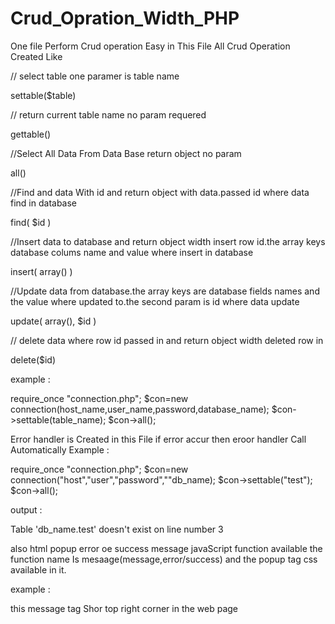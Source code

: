 # Crud_Opration_Width_PHP
One file Perform Crud operation Easy
in This File All Crud Operation Created Like

// select table one paramer is table name

settable($table)	

// return current table name no param requered

gettable()

//Select All Data From Data Base return object no param

all()

//Find and data With id and return object with data.passed id where data find in database

find( $id )

//Insert data to database and return object width insert row id.the array keys database colums name and value where insert in database

insert( array() )

//Update data from database.the array keys are database fields names and the value where updated to.the second param is id where data update

update( array(),  $id )

// delete data where row id passed in and return object width deleted row in

delete($id)

example :

require_once "connection.php";
$con=new connection(host_name,user_name,password,database_name);
$con->settable(table_name);
$con->all();

Error handler is Created in this File if error accur then eroor handler Call Automatically
Example :

require_once "connection.php";
$con=new connection("host","user","password",""db_name);
$con->settable("test");
$con->all();

 output :
 
Table 'db_name.test' doesn't exist on line number 3

also html popup error oe success message javaScript function available the function name Is mesaage(message,error/success)
and the popup tag css available in it.

example :

<script>
  message("Error Found","error");
  </script>
  
  this message tag Shor top right corner in the web page
